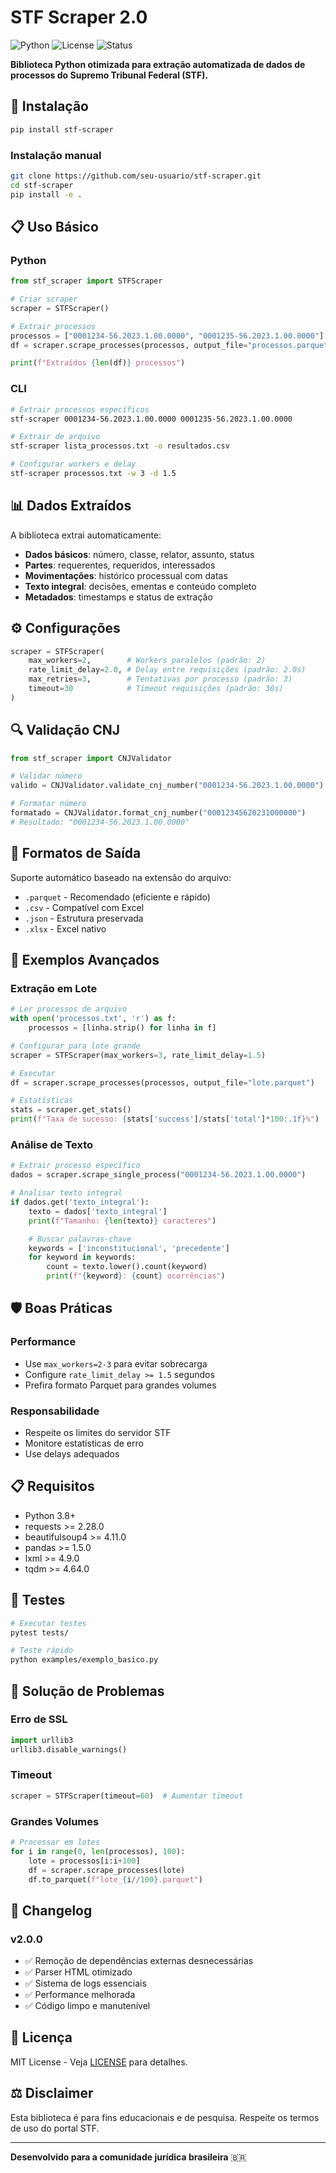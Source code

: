 # STF Scraper 2.0

![Python](https://img.shields.io/badge/python-3.8+-blue.svg)
![License](https://img.shields.io/badge/license-MIT-green.svg)
![Status](https://img.shields.io/badge/status-stable-brightgreen.svg)

**Biblioteca Python otimizada para extração automatizada de dados de processos do Supremo Tribunal Federal (STF).**

## 🚀 Instalação

```bash
pip install stf-scraper
```

### Instalação manual
```bash
git clone https://github.com/seu-usuario/stf-scraper.git
cd stf-scraper
pip install -e .
```

## 📋 Uso Básico

### Python
```python
from stf_scraper import STFScraper

# Criar scraper
scraper = STFScraper()

# Extrair processos
processos = ["0001234-56.2023.1.00.0000", "0001235-56.2023.1.00.0000"]
df = scraper.scrape_processes(processos, output_file="processos.parquet")

print(f"Extraídos {len(df)} processos")
```

### CLI
```bash
# Extrair processos específicos
stf-scraper 0001234-56.2023.1.00.0000 0001235-56.2023.1.00.0000

# Extrair de arquivo
stf-scraper lista_processos.txt -o resultados.csv

# Configurar workers e delay
stf-scraper processos.txt -w 3 -d 1.5
```

## 📊 Dados Extraídos

A biblioteca extrai automaticamente:

- **Dados básicos**: número, classe, relator, assunto, status
- **Partes**: requerentes, requeridos, interessados
- **Movimentações**: histórico processual com datas
- **Texto integral**: decisões, ementas e conteúdo completo
- **Metadados**: timestamps e status de extração

## ⚙️ Configurações

```python
scraper = STFScraper(
    max_workers=2,        # Workers paralelos (padrão: 2)
    rate_limit_delay=2.0, # Delay entre requisições (padrão: 2.0s)
    max_retries=3,        # Tentativas por processo (padrão: 3)
    timeout=30            # Timeout requisições (padrão: 30s)
)
```

## 🔍 Validação CNJ

```python
from stf_scraper import CNJValidator

# Validar número
valido = CNJValidator.validate_cnj_number("0001234-56.2023.1.00.0000")

# Formatar número
formatado = CNJValidator.format_cnj_number("00012345620231000000")
# Resultado: "0001234-56.2023.1.00.0000"
```

## 📁 Formatos de Saída

Suporte automático baseado na extensão do arquivo:

- `.parquet` - Recomendado (eficiente e rápido)
- `.csv` - Compatível com Excel
- `.json` - Estrutura preservada
- `.xlsx` - Excel nativo

## 🔧 Exemplos Avançados

### Extração em Lote
```python
# Ler processos de arquivo
with open('processos.txt', 'r') as f:
    processos = [linha.strip() for linha in f]

# Configurar para lote grande
scraper = STFScraper(max_workers=3, rate_limit_delay=1.5)

# Executar
df = scraper.scrape_processes(processos, output_file="lote.parquet")

# Estatísticas
stats = scraper.get_stats()
print(f"Taxa de sucesso: {stats['success']/stats['total']*100:.1f}%")
```

### Análise de Texto
```python
# Extrair processo específico
dados = scraper.scrape_single_process("0001234-56.2023.1.00.0000")

# Analisar texto integral
if dados.get('texto_integral'):
    texto = dados['texto_integral']
    print(f"Tamanho: {len(texto)} caracteres")

    # Buscar palavras-chave
    keywords = ['inconstitucional', 'precedente']
    for keyword in keywords:
        count = texto.lower().count(keyword)
        print(f"{keyword}: {count} ocorrências")
```

## 🛡️ Boas Práticas

### Performance
- Use `max_workers=2-3` para evitar sobrecarga
- Configure `rate_limit_delay >= 1.5` segundos
- Prefira formato Parquet para grandes volumes

### Responsabilidade
- Respeite os limites do servidor STF
- Monitore estatísticas de erro
- Use delays adequados

## 📋 Requisitos

- Python 3.8+
- requests >= 2.28.0
- beautifulsoup4 >= 4.11.0
- pandas >= 1.5.0
- lxml >= 4.9.0
- tqdm >= 4.64.0

## 🧪 Testes

```bash
# Executar testes
pytest tests/

# Teste rápido
python examples/exemplo_basico.py
```

## 🐛 Solução de Problemas

### Erro de SSL
```python
import urllib3
urllib3.disable_warnings()
```

### Timeout
```python
scraper = STFScraper(timeout=60)  # Aumentar timeout
```

### Grandes Volumes
```python
# Processar em lotes
for i in range(0, len(processos), 100):
    lote = processos[i:i+100]
    df = scraper.scrape_processes(lote)
    df.to_parquet(f"lote_{i//100}.parquet")
```

## 📝 Changelog

### v2.0.0
- ✅ Remoção de dependências externas desnecessárias
- ✅ Parser HTML otimizado
- ✅ Sistema de logs essenciais
- ✅ Performance melhorada
- ✅ Código limpo e manutenível

## 📄 Licença

MIT License - Veja [LICENSE](LICENSE) para detalhes.

## ⚖️ Disclaimer

Esta biblioteca é para fins educacionais e de pesquisa. Respeite os termos de uso do portal STF.

---

**Desenvolvido para a comunidade jurídica brasileira** 🇧🇷
